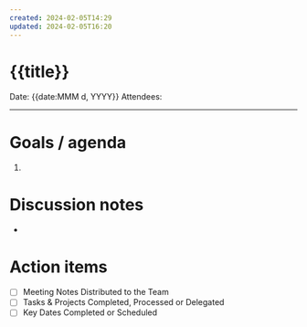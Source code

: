 ```yaml
---
created: 2024-02-05T14:29
updated: 2024-02-05T16:20
---
```


# {{title}}

Date: {{date:MMM d, YYYY}}
Attendees:

---

# Goals / agenda
1. 

# Discussion notes
- 

# Action items
- [ ] Meeting Notes Distributed to the Team
- [ ] Tasks &amp; Projects Completed, Processed or Delegated
- [ ] Key Dates Completed or Scheduled
